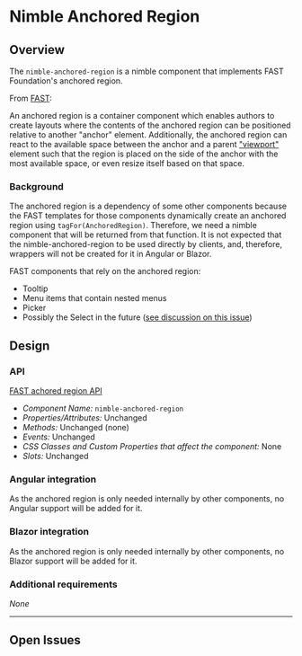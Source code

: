 # Nimble Anchored Region

## Overview

The `nimble-anchored-region` is a nimble component that implements FAST Foundation's anchored region.

From [FAST](https://github.com/microsoft/fast/tree/5a3761ad4183d51ddb229952d3bd4daed87ff7fc/packages/web-components/fast-foundation/src/anchored-region):

An anchored region is a container component which enables authors to create layouts where the contents of the anchored region can be positioned relative to another "anchor" element. Additionally, the anchored region can react to the available space between the anchor and a parent ["viewport"](https://developer.mozilla.org/en-US/docs/Glossary/viewport) element such that the region is placed on the side of the anchor with the most available space, or even resize itself based on that space.

### Background

The anchored region is a dependency of some other components because the FAST templates for those components dynamically create an anchored region using `tagFor(AnchoredRegion)`. Therefore, we need a nimble component that will be returned from that function. It is not expected that the nimble-anchored-region to be used directly by clients, and, therefore, wrappers will not be created for it in Angular or Blazor.

FAST components that rely on the anchored region:

- Tooltip
- Menu items that contain nested menus
- Picker
- Possibly the Select in the future ([see discussion on this issue](https://github.com/microsoft/fast/issues/4791))

## Design

### API

[FAST achored region API](https://github.com/microsoft/fast/blob/5a3761ad4183d51ddb229952d3bd4daed87ff7fc/packages/web-components/fast-foundation/src/anchored-region/anchored-region.spec.md)

- _Component Name:_ `nimble-anchored-region`
- _Properties/Attributes:_ Unchanged
- _Methods:_ Unchanged (none)
- _Events:_ Unchanged
- _CSS Classes and Custom Properties that affect the component:_ None
- _Slots:_ Unchanged

### Angular integration

As the anchored region is only needed internally by other components, no Angular support will be added for it.

### Blazor integration

As the anchored region is only needed internally by other components, no Blazor support will be added for it.

### Additional requirements

_None_

---

## Open Issues
